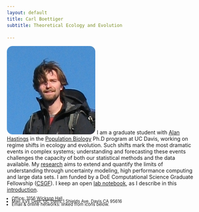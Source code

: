 ```yaml
---
layout: default
title: Carl Boettiger 
subtitle: Theoretical Ecology and Evolution 

---
```


![floatright](assets/img/carlboettiger.png)
I am a graduate student with 
[Alan Hastings](http://two.ucdavis.edu/%7Eme "Alan Hastings") in the 
[Population Biology](http://www-eve.ucdavis.edu/eve/pbg/) Ph.D program at UC
Davis, working on regime shifts in ecology and evolution. Such shifts mark the
most dramatic events in complex systems; understanding and forecasting these 
events challenges the capacity of both our statistical methods and the data 
available. My [research](http://www.carlboettiger.info/research) aims to extend
and quantify the limits of understanding through uncertainty modeling, high
performance computing and large data sets. I am funded by a DoE Computational 
Science Graduate Fellowship
([CSGF](https://www.krellinst.org/csgf/community/fellows/profile?n=boettiger)).
I keep an open [lab notebook](http://www.carlboettiger.info/lab-notebook.html),
as I describe in this
[introduction](http://www.carlboettiger.info/archives/211).


<ul class="unstyled" style="font-size:.8em;line-height=.8em">
<li style="margin:-6px"> Office: 3156 <a href="http://maps.google.com/maps?f=q&source=s_q&hl=en&geocode=&q=wickson+Hall+UC+Davis,+Davis+CA&sll=37.0625,-95.677068&sspn=29.025693,65.390625&ie=UTF8&hq=wickson+Hall&hnear=University+of+California+Davis,+Davis,+Yolo,+California+95616&ll=38.542082,-121.751679&spn=0.003281,0.007982&t=h&z=17">Wickson Hall</a> 
<li style="margin:-6px"> Mail: EVE Dept, UC Davis 1 Shields Ave, Davis CA 95616 </li>
<li style="margin:-6px"> Email &amp; online networks: linked from icons below. </li>
</ul>

